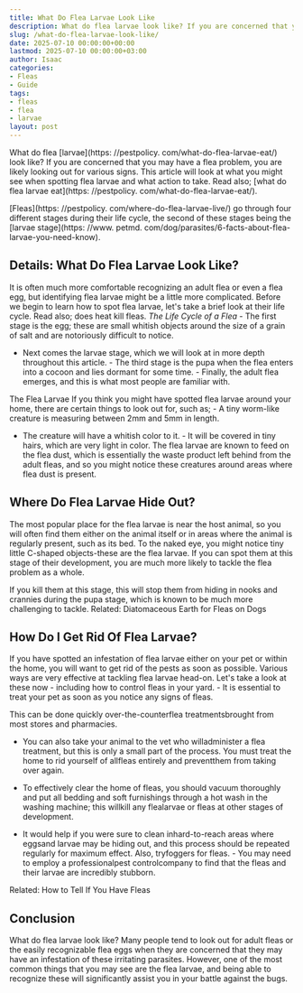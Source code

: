 ```yaml
---
title: What Do Flea Larvae Look Like
description: What do flea larvae look like? If you are concerned that you may have a flea problem, you are likely looking out for various signs. This article will look at...
slug: /what-do-flea-larvae-look-like/
date: 2025-07-10 00:00:00+00:00
lastmod: 2025-07-10 00:00:00+03:00
author: Isaac
categories:
- Fleas
- Guide
tags:
- fleas
- flea
- larvae
layout: post
---
```


What do flea [larvae](https: //pestpolicy. com/what-do-flea-larvae-eat/) look like? If you are concerned that you may have a flea problem, you are likely looking out for various signs. This article will look at what you might see when spotting flea larvae and what action to take. Read also; [what do flea larvae eat](https: //pestpolicy. com/what-do-flea-larvae-eat/).

[Fleas](https: //pestpolicy. com/where-do-flea-larvae-live/) go through four different stages during their life cycle, the second of these stages being the [larvae stage](https: //www. petmd. com/dog/parasites/6-facts-about-flea-larvae-you-need-know).

##  Details: What Do Flea Larvae Look Like?

It is often much more comfortable recognizing an adult flea or even a flea egg, but identifying flea larvae might be a little more complicated. Before we begin to learn how to spot flea larvae, let's take a brief look at their life cycle. Read also; does heat kill fleas. *The Life Cycle of a Flea* - The first stage is the egg; these are small whitish objects around the size of a grain of salt and are notoriously difficult to notice.

- Next comes the larvae stage, which we will look at in more depth throughout this article. - The third stage is the pupa when the flea enters into a cocoon and lies dormant for some time. - Finally, the adult flea emerges, and this is what most people are familiar with.

The Flea Larvae If you think you might have spotted flea larvae around your home, there are certain things to look out for, such as; - A tiny worm-like creature is measuring between 2mm and 5mm in length.

- The creature will have a whitish color to it. - It will be covered in tiny hairs, which are very light in color. The flea larvae are known to feed on the flea dust, which is essentially the waste product left behind from the adult fleas, and so you might notice these creatures around areas where flea dust is present.

##  Where Do Flea Larvae Hide Out?

The most popular place for the flea larvae is near the host animal, so you will often find them either on the animal itself or in areas where the animal is regularly present, such as its bed. To the naked eye, you might notice tiny little C-shaped objects-these are the flea larvae. If you can spot them at this stage of their development, you are much more likely to tackle the flea problem as a whole.

If you kill them at this stage, this will stop them from hiding in nooks and crannies during the pupa stage, which is known to be much more challenging to tackle. Related: Diatomaceous Earth for Fleas on Dogs

##  How Do I Get Rid Of Flea Larvae?

If you have spotted an infestation of flea larvae either on your pet or within the home, you will want to get rid of the pests as soon as possible. Various ways are very effective at tackling flea larvae head-on. Let's take a look at these now - including how to control fleas in your yard. - It is essential to treat your pet as soon as you notice any signs of fleas.

This can be done quickly over-the-counterflea treatmentsbrought from most stores and pharmacies.

- You can also take your animal to the vet who willadminister a flea treatment, but this is only a small part of the process. You must treat the home to rid yourself of allfleas entirely and preventthem from taking over again.

- To effectively clear the home of fleas, you should vacuum thoroughly and put all bedding and soft furnishings through a hot wash in the washing machine; this willkill any flealarvae or fleas at other stages of development.

- It would help if you were sure to clean inhard-to-reach areas where eggsand larvae may be hiding out, and this process should be repeated regularly for maximum effect. Also, tryfoggers for fleas. - You may need to employ a professionalpest controlcompany to find that the fleas and their larvae are incredibly stubborn.

Related: How to Tell If You Have Fleas

##  Conclusion

What do flea larvae look like? Many people tend to look out for adult fleas or the easily recognizable flea eggs when they are concerned that they may have an infestation of these irritating parasites. However, one of the most common things that you may see are the flea larvae, and being able to recognize these will significantly assist you in your battle against the bugs.
